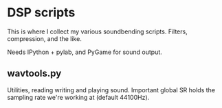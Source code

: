 DSP scripts
===========

This is where I collect my various soundbending scripts. Filters, compression, and the like.

Needs IPython + pylab, and PyGame for sound output.

wavtools.py
-----------

Utilities, reading writing and playing sound. Important global SR holds the sampling rate we're working at (default 44100Hz).

